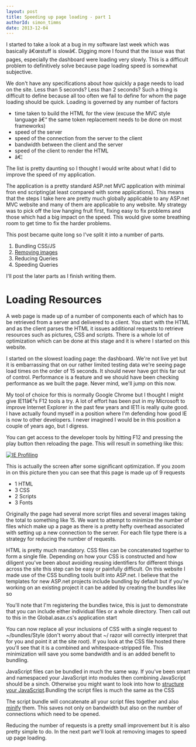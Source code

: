```yaml
---
layout: post
title: Speeding up page loading - part 1
authorId: simon_timms
date: 2013-12-04
---
```


I started to take a look at a bug in my software last week which was basically â€œstuff is slowâ€. Digging more I found that the issue was that pages, especially the dashboard were loading very slowly. This is a difficult problem to definitively solve because page loading speed is somewhat subjective.

We don't have any specifications about how quickly a page needs to load on the site. Less than 5 seconds? Less than 2 seconds? Such a thing is difficult to define because all too often we fail to define for whom the page loading should be quick. Loading is governed by any number of factors

- time taken to build the HTML for the view (excuse the MVC style language â€“ the same token replacement needs to be done on most frameworks)
- speed of the server
- speed of the connection from the server to the client
- bandwidth between the client and the server
- speed of the client to render the HTML
- â€¦

The list is pretty daunting so I thought I would write about what I did to improve the speed of my application.

The application is a pretty standard ASP.net MVC application with minimal fron end scripting(at least compared with some applications). This means that the steps I take here are pretty much globally applicable to any ASP.net MVC website and many of them are applicable to any website. My strategy was to pick off the low hanging fruit first, fixing easy to fix problems and those which had a big impact on the speed. This would give some breathing room to get time to fix the harder problems.

This post became quite long so I've split it into a number of parts.

1. Bundling CSS/JS  
 2. [Removing images](http://blog.simontimms.com/2013/12/09/speeding-up-page-loading-part-2/ "Speeding up page loading â€“ part2")  
 3. Reducing Queries  
 4. Speeding Queries

I'll post the later parts as I finish writing them.


# Loading Resources

A web page is made up of a number of components each of which has to be retrieved from a server and delivered to a client. You start with the HTML and as the client parses the HTML it issues additional requests to retrieve resources such as pictures, CSS and scripts. There is a whole lot of optimization which can be done at this stage and it is where I started on this website.

I started on the slowest loading page: the dashboard. We're not live yet but it is embarrassing that on our rather limited testing data we're seeing page load times on the order of 15 seconds. It should never have got this far out of control. Performance is a feature and we should have been checking performance as we built the page. Never mind, we'll jump on this now.

My tool of choice for this is normally Google Chrome but I thought I might give IE11â€²s F12 tools a try. A lot of effort has been put in my Microsoft to improve Internet Explorer in the past few years and IE11 is really quite good. I have actually found myself in a position where I'm defending how good IE is now to other developers. I never imagined I would be in this position a couple of years ago, but I digress.

You can get access to the developer tools by hitting F12 and pressing the play button then reloading the page. This will result in something like this:

[![IE Profiling](http://stimms.files.wordpress.com/2013/11/screen-shot-2013-11-29-at-1-01-19-pm.jpg?w=750)](http://stimms.files.wordpress.com/2013/11/screen-shot-2013-11-29-at-1-01-19-pm.jpg)

This is actually the screen after some significant optimization. If you zoom in on this picture then you can see that this page is made up of 9 requests

- 1 HTML
- 3 CSS
- 2 Scripts
- 3 Fonts

Originally the page had several more script files and several images taking the total to something like 15. We want to attempt to minimize the number of files which make up a page as there is a pretty hefty overhead associated with setting up a new connection to the server. For each file type there is a strategy for reducing the number of requests.

HTML is pretty much mandatory. CSS files can be concatenated together to form a single file. Depending on how your CSS is constructed and how diligent you've been about avoiding reusing identifiers for different things across the site this step can be easy or painfully difficult. On this website I made use of the CSS bundling tools built into ASP.net. I believe that the templates for new ASP.net projects include bundling by default but if you're working on an existing project it can be added by creating the bundles like so

<script src='https://gist.github.com/stimms/7720263.js'></script>

You'll note that I'm registering the bundles twice, this is just to demonstrate that you can include either individual files or a whole directory. Then call out to this in the Global.asax.cs's application start

<script src='https://gist.github.com/stimms/7720195.js'></script>

You can now replace all your inclusions of CSS with a single request to ~/bundles/Style (don't worry about that ~/ razor will correctly interpret that for you and point it at the site root). If you look at the CSS file hosted there you'll see that it is a combined and whitespace-stripped file. This minimization will save you some bandwidth and is an added benefit to bundling.

JavaScript files can be bundled in much the same way. If you've been smart and namespaced your JavaScript into modules then combining JavaScript should be a sinch. Otherwise you might want to look into how to [structure your JavaScript](http://css-tricks.com/how-do-you-structure-javascript-the-module-pattern-edition/).Bundling the script files is much the same as the CSS

<script src='https://gist.github.com/stimms/7720310.js'></script>

The script bundle will concatenate all your script files together and also [minify](http://en.wikipedia.org/wiki/Minification_(programming)) them. This saves not only on bandwidth but also on the number of connections which need to be opened.

Reducing the number of requests is a pretty small improvement but it is also pretty simple to do. In the next part we'll look at removing images to speed up page loading.



